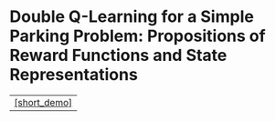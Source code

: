 # Double Q-Learning for a Simple Parking Problem: Propositions of Reward Functions and State Representations
<table>
   <tr>
        <td><a href="https://github.com/pklesk/qlparking/assets/23095311/9082f607-dcef-4c09-9a22-bc95f8c59189">[short_demo]</a></td>
    </tr>
</table>

